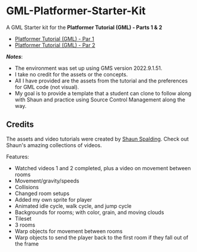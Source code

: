 # GML-Platformer-Starter-Kit

A GML Starter kit for the **Platformer Tutorial (GML) - Parts 1 & 2**  

* [Platformer Tutorial (GML) - Par 1](https://youtu.be/2z4981CxFkw)
* [Platformer Tutorial (GML) - Par 2](https://youtu.be/CUFm5DZm-A8)

***Notes***: 

* The environment was set up using GMS version 2022.9.1.51. 
* I take no credit for the assets or the concepts.
* All I have provided are the assets from the tutorial and the preferences for GML code (not visual).
* My goal is to provide a template that a student can clone to follow along with Shaun and practice using Source Control Management along the way.

## Credits
The assets and video tutorials were created by [Shaun Spalding](https://www.youtube.com/c/ShaunSpalding).
Check out Shaun's amazing collections of videos.

Features:
 * Watched videos 1 and 2 completed, plus a video on movement between rooms
 * Movement/gravity/speeds
 * Collisions
 * Changed room setups
 * Added my own sprite for player
 * Animated idle cycle, walk cycle, and jump cycle
 * Backgrounds for rooms; with color, grain, and moving clouds
 * Tileset
 * 3 rooms 
 * Warp objects for movement between rooms
 * Warp objects to send the player back to the first room if they fall out of the frame